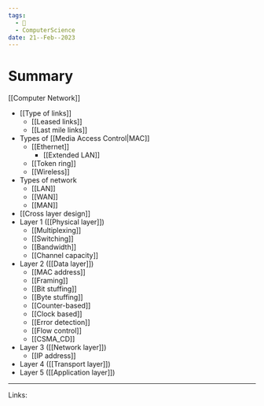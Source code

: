```yaml
---
tags:
  - 🌱
  - ComputerScience
date: 21--Feb--2023
---
```


# Summary

[[Computer Network]]
- [[Type of links]]
    - [[Leased links]]
    - [[Last mile links]]
- Types of [[Media Access Control|MAC]]
    - [[Ethernet]]
        - [[Extended LAN]]
    - [[Token ring]]
    - [[Wireless]]
- Types of network
    - [[LAN]]
    - [[WAN]]
    - [[MAN]]
- [[Cross layer design]]
- Layer 1 ([[Physical layer]])
    - [[Multiplexing]]
    - [[Switching]]
    - [[Bandwidth]]
    - [[Channel capacity]]
- Layer 2 ([[Data layer]])
    - [[MAC address]]
    - [[Framing]]
    - [[Bit stuffing]]
    - [[Byte stuffing]]
    - [[Counter-based]]
    - [[Clock based]]
    - [[Error detection]]
    - [[Flow control]]
    - [[CSMA_CD]]
- Layer 3 ([[Network layer]])
    - [[IP address]]
- Layer 4 ([[Transport layer]])
- Layer 5 ([[Application layer]])
---
Links: 